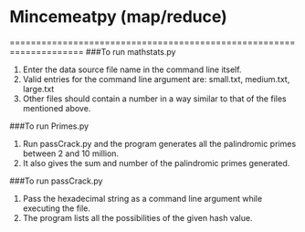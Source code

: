 # Mincemeatpy (map/reduce)
====================================================================
###To run mathstats.py 

1. Enter the data source file name in the command line itself.
2. Valid entries for the command line argument are: small.txt, medium.txt, large.txt
3. Other files should contain a number in a way similar to that of the files mentioned above.

###To run Primes.py

1. Run passCrack.py and the program generates all the palindromic primes between 2 and 10 million.
2. It also gives the sum and number of the palindromic primes generated.

###To run passCrack.py

1. Pass the hexadecimal string as a command line argument while executing the file.
2. The program lists all the possibilities of the given hash value.

